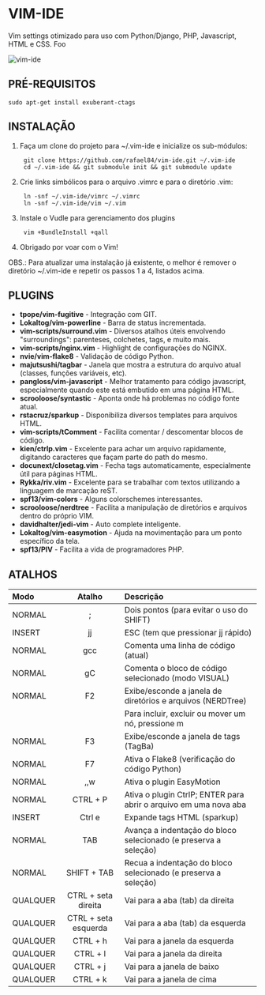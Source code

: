 # VIM-IDE #

Vim settings otimizado para uso com Python/Django, PHP, Javascript, HTML e CSS.
Foo

![vim-ide](https://github.com/rafael84/vim-ide/raw/master/img/overview.png)


## PRÉ-REQUISITOS ##

    sudo apt-get install exuberant-ctags


## INSTALAÇÃO ##
 
1. Faça um clone do projeto para ~/.vim-ide e inicialize os sub-módulos:
        
        git clone https://github.com/rafael84/vim-ide.git ~/.vim-ide
        cd ~/.vim-ide && git submodule init && git submodule update
        
2. Crie links simbólicos para o arquivo .vimrc e para o diretório .vim:

        ln -snf ~/.vim-ide/vimrc ~/.vimrc
        ln -snf ~/.vim-ide/vim ~/.vim

3. Instale o Vudle para gerenciamento dos plugins

        vim +BundleInstall +qall

4. Obrigado por voar com o Vim!


OBS.: Para atualizar uma instalação já existente, o melhor é remover o diretório ~/.vim-ide e 
repetir os passos 1 a 4, listados acima.


## PLUGINS ##

* **tpope/vim-fugitive** - Integração com GIT.
* **Lokaltog/vim-powerline** - Barra de status incrementada.
* **vim-scripts/surround.vim** - Diversos atalhos úteis envolvendo "surroundings": parenteses, colchetes, tags, e muito mais.
* **vim-scripts/nginx.vim** - Highlight de configurações do NGINX.
* **nvie/vim-flake8** - Validação de código Python.
* **majutsushi/tagbar** - Janela que mostra a estrutura do arquivo atual (classes, funções variáveis, etc). 
* **pangloss/vim-javascript** - Melhor tratamento para código javascript, especialmente quando este está embutido em uma página HTML.
* **scrooloose/syntastic** - Aponta onde há problemas no código fonte atual.
* **rstacruz/sparkup** - Disponibiliza diversos templates para arquivos HTML.
* **vim-scripts/tComment** - Facilita comentar / descomentar blocos de código.
* **kien/ctrlp.vim** - Excelente para achar um arquivo rapidamente, digitando caracteres que façam parte do path do mesmo.
* **docunext/closetag.vim** - Fecha tags automaticamente, especialmente útil para páginas HTML.
* **Rykka/riv.vim** - Excelente para se trabalhar com textos utilizando a linguagem de marcação reST.
* **spf13/vim-colors** - Alguns colorschemes interessantes.
* **scrooloose/nerdtree** - Facilita a manipulação de diretórios e arquivos dentro do próprio VIM.
* **davidhalter/jedi-vim** - Auto complete inteligente.
* **Lokaltog/vim-easymotion** - Ajuda na movimentação para um ponto específico da tela.
* **spf13/PIV** - Facilita a vida de programadores PHP.


## ATALHOS ##

Modo    | Atalho                | Descrição
:-------|:---------------------:|:------------------------------------------
NORMAL  | ;                     | Dois pontos (para evitar o uso do SHIFT)
INSERT  | jj                    | ESC (tem que pressionar jj rápido)
NORMAL  | gcc                   | Comenta uma linha de código (atual)
NORMAL  | gC                    | Comenta o bloco de código selecionado (modo VISUAL)
NORMAL  | F2                    | Exibe/esconde a janela de diretórios e arquivos (NERDTree)
        |                       | Para incluir, excluir ou mover um nó, pressione m
NORMAL  | F3                    | Exibe/esconde a janela de tags (TagBa)
NORMAL  | F7                    | Ativa o Flake8 (verificação do código Python)
NORMAL  | ,,w                   | Ativa o plugin EasyMotion
NORMAL  | CTRL + P              | Ativa o plugin CtrlP; ENTER para abrir o arquivo em uma nova aba
INSERT  | Ctrl e                | Expande tags HTML (sparkup)
NORMAL  | TAB                   | Avança a indentação do bloco selecionado (e preserva a seleção)
NORMAL  | SHIFT + TAB           | Recua a indentação do bloco selecionado (e preserva a seleção)
QUALQUER| CTRL + seta direita   | Vai para a aba (tab) da direita 
QUALQUER| CTRL + seta esquerda  | Vai para a aba (tab) da esquerda 
QUALQUER| CTRL + h              | Vai para a janela da esquerda
QUALQUER| CTRL + l              | Vai para a janela da direita
QUALQUER| CTRL + j              | Vai para a janela de baixo
QUALQUER| CTRL + k              | Vai para a janela de cima
